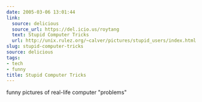 ```yaml
---
date: 2005-03-06 13:01:44
link:
  source: delicious
  source_url: https://del.icio.us/roytang
  text: Stupid Computer Tricks
  url: http://unix.rulez.org/~calver/pictures/stupid_users/index.html
slug: stupid-computer-tricks
source: delicious
tags:
- tech
- funny
title: Stupid Computer Tricks
---
```


funny pictures of real-life computer "problems"